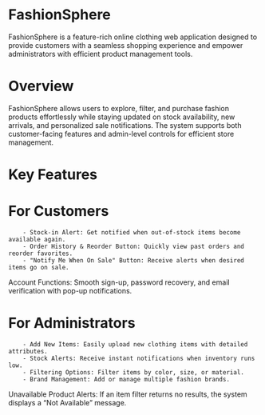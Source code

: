 # FashionSphere
FashionSphere is a feature-rich online clothing web application designed to provide customers with a seamless shopping experience and empower administrators with efficient product management tools.

# Overview

FashionSphere allows users to explore, filter, and purchase fashion products effortlessly while staying updated on stock availability, new arrivals, and personalized sale notifications. The system supports both customer-facing features and admin-level controls for efficient store management.

# Key Features

   # For Customers
        - Stock-in Alert: Get notified when out-of-stock items become available again.
        - Order History & Reorder Button: Quickly view past orders and reorder favorites.
        - "Notify Me When On Sale" Button: Receive alerts when desired items go on sale.
        
  Account Functions: Smooth sign-up, password recovery, and email verification with pop-up notifications.
  
  # For Administrators
        - Add New Items: Easily upload new clothing items with detailed attributes.
        - Stock Alerts: Receive instant notifications when inventory runs low.
        - Filtering Options: Filter items by color, size, or material.
        - Brand Management: Add or manage multiple fashion brands.
        
 Unavailable Product Alerts: If an item filter returns no results, the system displays a “Not Available” message.
